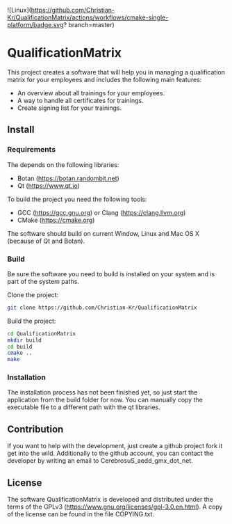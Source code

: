 ![Linux](https://github.com/Christian-Kr/QualificationMatrix/actions/workflows/cmake-single-platform/badge.svg?
branch=master)

# QualificationMatrix

This project creates a software that will help you in managing a qualification matrix for 
your employees and includes the following main features:

- An overview about all trainings for your employees.
- A way to handle all certificates for trainings.
- Create signing list for your trainings.

## Install

### Requirements

The depends on the following libraries:

- Botan (https://botan.randombit.net)
- Qt (https://www.qt.io)

To build the project you need the following tools:

- GCC (https://gcc.gnu.org) or Clang (https://clang.llvm.org)
- CMake (https://cmake.org)

The software should build on current Window, Linux and Mac OS X (because of Qt and Botan).

### Build

Be sure the software you need to build is installed on your system and is part of the 
system paths.

Clone the project:
```Bash
git clone https://github.com/Christian-Kr/QualificationMatrix
```

Build the project:
```Bash
cd QualificationMatrix
mkdir build
cd build
cmake ..
make
```

### Installation

The installation process has not been finished yet, so just start the application from the build 
folder for now. You can manually copy the executable file to a different path with the qt libraries.

## Contribution

If you want to help with the development, just create a github project fork it get into the wild.
Additionally to the github account, you can contact the developer by writing an email to
CerebrosuS_aedd_gmx_dot_net.

## License

The software QualificationMatrix is developed and distributed under the terms of the 
GPLv3 (https://www.gnu.org/licenses/gpl-3.0.en.html). A copy of the license can be found in the
file COPYING.txt.
